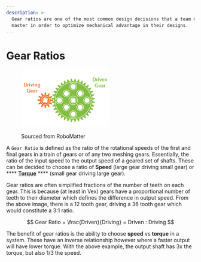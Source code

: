 ```yaml
---
description: >-
  Gear ratios are one of the most common design decisions that a team must
  master in order to optimize mechanical advantage in their designs.
---
```


# Gear Ratios

<figure><img src="../../.gitbook/assets/driving_gear.png" alt=""><figcaption><p>Sourced from RoboMatter</p></figcaption></figure>

A `Gear Ratio` is defined as the ratio of the rotational speeds of the first and final gears in a train of gears or of any two meshing gears. Essentially, the ratio of the input speed to the output speed of a geared set of shafts. These can be decided to choose a ratio of **Speed** (large gear driving small gear) or **** [**Torque**](torque.md) **** (small gear driving large gear).

Gear ratios are often simplified fractions of the number of teeth on each gear. This is because (at least in Vex) gears have a proportional number of teeth to their diameter which defines the difference in output speed. From the above image, there is a 12 tooth gear, driving a 36 tooth gear which would constitute a 3:1 ratio.&#x20;

$$
Gear Ratio = \frac{Driven}{Driving} = Driven : Driving
$$

The benefit of gear ratios is the ability to choose **speed** vs **torque** in a system. These have an inverse relationship however where a faster output will have lower torque. With the above example, the output shaft has 3x the torque, but also 1/3 the speed. &#x20;
